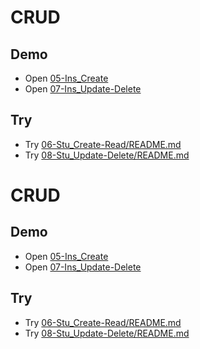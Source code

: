 # CRUD

## Demo

- Open [05-Ins_Create](../../01-Activities/05-Ins_Create)
- Open [07-Ins_Update-Delete](../../01-Activities/07-Ins_Update-Delete)

## Try

- Try [06-Stu_Create-Read/README.md](../../01-Activities/06-Stu_Create-Read/README.md)
- Try [08-Stu_Update-Delete/README.md](../../01-Activities/08-Stu_Update-Delete/README.md)

# CRUD

## Demo

- Open [05-Ins_Create](../../01-Activities/05-Ins_Create)
- Open [07-Ins_Update-Delete](../../01-Activities/07-Ins_Update-Delete)

## Try

- Try [06-Stu_Create-Read/README.md](../../01-Activities/06-Stu_Create-Read/README.md)
- Try [08-Stu_Update-Delete/README.md](../../01-Activities/08-Stu_Update-Delete/README.md)
